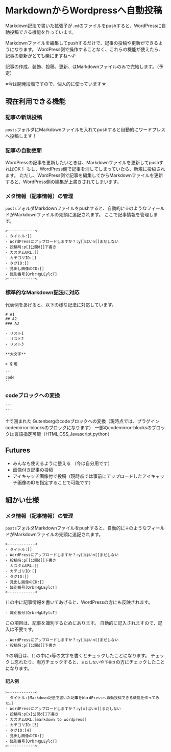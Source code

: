 # MarkdownからWordpressへ自動投稿
Markdown記法で書いた拡張子が`.md`のファイルをpushすると、WordPressに自動投稿できる機能を作っています。  

Markdownファイルを編集してpushするだけで、記事の投稿や更新ができるようになります。
WordPress側で操作することなく、これらの機能が使えたら、記事の更新がとても楽にますね～♪

記事の作成、装飾、投稿、更新、はMarkdownファイルのみで完結します。（予定）

※今は開発段階ですので、個人的に使っています☆

## 現在利用できる機能
### 記事の新規投稿
`posts`フォルダにMarkdownファイルを入れてpushすると自動的にワードプレスへ投稿します！

### 記事の自動更新
WordPressの記事を更新したいときは、Markdownファイルを更新してpushすればOK！
もし、WordPress側で記事を消してしまっていたら、新規に投稿されます。
ただし、WordPress側で記事を編集してからMarkdownファイルを更新すると、WordPress側の編集が上書きされてしまいます。

### メタ情報（記事情報）の管理
`posts`フォルダMarkdownファイルをpushすると、自動的に↓のようなフィールドがMarkdownファイルの先頭に追記されます。
ここで記事情報を管理します。
```
>------------<
- タイトル:[]
- WordPressにアップロードしますか？:y[]はいn[]まだしない
- 投稿時:p[]公開d[]下書き
- カスタムURL:[]
- カテゴリID:[]
- タグID:[]
- 見出し画像のID:[]
- 識別番号[QrbrHgLEylcT]
>------------<
```

### 標準的なMarkdown記法に対応
代表例をあげると、以下の様な記法に対応しています。
~~~
# A1
## A2
### A3

- リスト1
- リスト2
- リスト3

**太文字**

> 引用

```
code
```
~~~

### codeブロックへの変換
~~~
```
```
~~~
↑で囲まれた
Gutenbergのcodeブロックへの変換（現時点では、プラグインcodemirror-blocksのブロックになります）
一部のcodemirror-blocksのブロックは言語指定可能（HTML,CSS,Javascript,python）



## Futures
- みんなも使えるように整える  （今は自分用です）
- 画像付き記事の投稿
- アイキャッチ画像付で投稿（現時点では事前にアップロードしたアイキャッチ画像のIDを指定することで可能です）

## 細かい仕様
### メタ情報（記事情報）の管理
`posts`フォルダMarkdownファイルをpushすると、自動的に↓のようなフィールドがMarkdownファイルの先頭に追記されます。
```
>------------<
- タイトル:[]
- WordPressにアップロードしますか？:y[]はいn[]まだしない
- 投稿時:p[]公開d[]下書き
- カスタムURL:[]
- カテゴリID:[]
- タグID:[]
- 見出し画像のID:[]
- 識別番号[QrbrHgLEylcT]
>------------<
```
`[]`の中に記事情報を書いてあげると、WordPressの方にも反映されます。

```
- 識別番号[QrbrHgLEylcT]
```
この項目は、記事を識別するためにあります。
自動的に記入されますので、記入は不要です。

```
- WordPressにアップロードしますか？:y[]はいn[]まだしない
- 投稿時:p[]公開d[]下書き

```

↑の項目は、`[]`の中に`x`等の文字を書くとチェックしたことになります。
チェックし忘れたり、両方チェックすると、`まだしない`や`下書き`の方にチェックしたことになります。

#### 記入例
```
>------------<
- タイトル:[Markdown記法で書いた記事をWordPressへ自動投稿できる機能を作ってみた。]
- WordPressにアップロードしますか？:y[x]はいn[]まだしない
- 投稿時:p[x]公開d[]下書き
- カスタムURL:[markdown to wordpress]
- カテゴリID:[3]
- タグID:[4]
- 見出し画像のID:[]
- 識別番号[QrbrHgLEylcT]
>------------<
```

